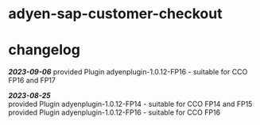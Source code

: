 # adyen-sap-customer-checkout


# changelog

***2023-09-06***
provided Plugin adyenplugin-1.0.12-FP16 - suitable for CCO FP16 and FP17
  
***2023-08-25***  
provided Plugin adyenplugin-1.0.12-FP14 - suitable for CCO FP14 and FP15  
provided Plugin adyenplugin-1.0.12-FP16 - suitable for CCO FP16
